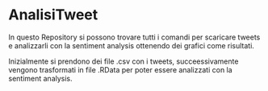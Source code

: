 # AnalisiTweet

In questo Repository si possono trovare tutti i comandi per scaricare tweets e analizzarli con la sentiment analysis ottenendo dei grafici come risultati. 

Inizialmente si prendono dei file .csv con i tweets, succeessivamente vengono trasformati in file .RData per poter essere analizzati con la sentiment analysis. 
